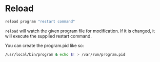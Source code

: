 Reload
======

```bash
reload program "restart command"
```

`reload` will watch the given program file for modification. If it is changed, it will execute the supplied restart command.

You can create the program.pid like so:

```bash
/usr/local/bin/program & echo $! > /var/run/program.pid
```
